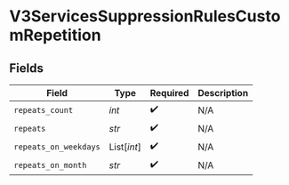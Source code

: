 # V3ServicesSuppressionRulesCustomRepetition


## Fields

| Field                 | Type                  | Required              | Description           |
| --------------------- | --------------------- | --------------------- | --------------------- |
| `repeats_count`       | *int*                 | :heavy_check_mark:    | N/A                   |
| `repeats`             | *str*                 | :heavy_check_mark:    | N/A                   |
| `repeats_on_weekdays` | List[*int*]           | :heavy_check_mark:    | N/A                   |
| `repeats_on_month`    | *str*                 | :heavy_check_mark:    | N/A                   |